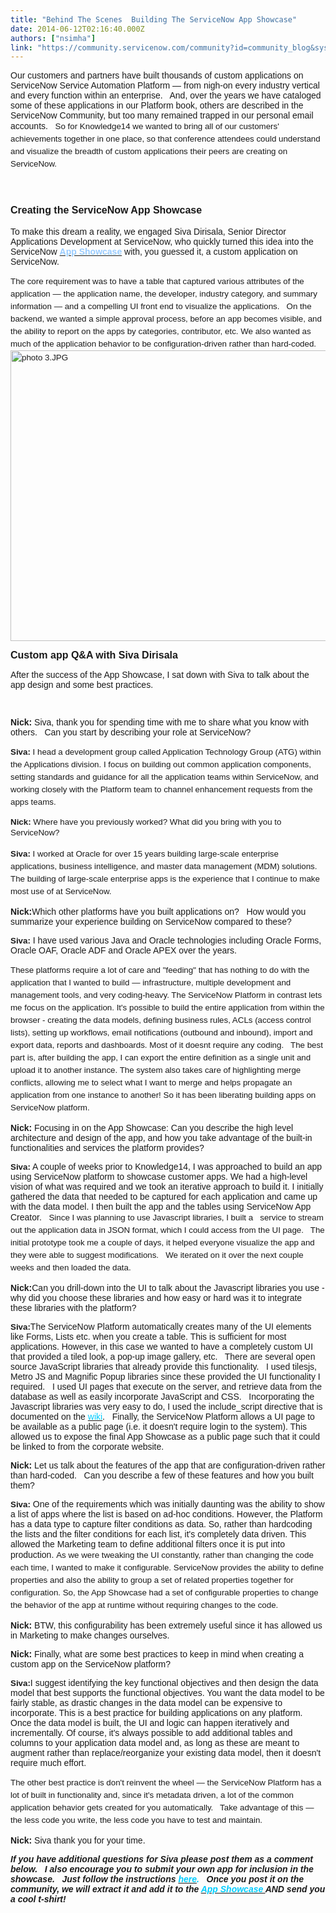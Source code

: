 ```yaml
---
title: "Behind The Scenes  Building The ServiceNow App Showcase"
date: 2014-06-12T02:16:40.000Z
authors: ["nsimha"]
link: "https://community.servicenow.com/community?id=community_blog&sys_id=cefd662ddbd0dbc01dcaf3231f96191a"
---
```

<p><span style="font-family: Arial;">Our customers and partners have built thousands of custom applications on ServiceNow Service Automation Platform — from nigh-on every industry vertical and every function within an enterprise.   And, over the years we have cataloged some of these applications in our Platform book, others are described in the ServiceNow Community, but too many remained trapped in our personal email accounts.   </span><span style="font-family: Arial; font-size: 10pt; line-height: 1.5em;">So for Knowledge14 we wanted to bring all of our customers' achievements together in one place, so that conference attendees could understand and visualize the breadth of custom applications their peers are creating on ServiceNow. </span></p><p><span style="font-family: Arial; font-size: 12pt; line-height: 1.5em;"><strong><br/></strong></span></p><p><span style="font-family: Arial; font-size: 12pt; line-height: 1.5em;"><strong>Creating the ServiceNow App Showcase</strong></span></p><p><span style="font-family: Arial;">To make this dream a reality, we engaged Siva Dirisala, Senior Director Applications Development at ServiceNow, who quickly turned this idea into the ServiceNow <span style="color: #3366ff;"><strong><a href="https://appcentral1.service-now.com/app_showcase.do"><span style="color: #99ccff;">App Showcase</span></a></strong></span> with, you guessed it, a custom application on ServiceNow.   </span></p><p><span style="font-family: Arial; font-size: 10pt; line-height: 1.5em;">The core requirement was to have a table that captured various attributes of the application — the application name, the developer, industry category, and summary information — and a compelling UI front end to visualize the applications.   On the backend, we wanted a simple approval process, before an app becomes visible, and the ability to report on the apps by categories, contributor, etc. We also wanted as much of the application behavior to be configuration-driven rather than hard-coded.   <img   alt="photo 3.JPG" class="image-0 jive-image" src="29a5b0c2db9097041dcaf3231f9619f7.iix" style="height: 465px; width: 620px;"/></span></p><p><span style="font-size: 12pt; font-family: Arial;"><strong>Custom app Q&amp;A with Siva Dirisala</strong></span></p><p><span style="font-family: Arial;">After the success of the App Showcase, I sat down with Siva to talk about the app design and some best practices.</span></p><p><span style="font-family: Arial;"><strong><br/></strong></span></p><p><span style="font-family: Arial;"><strong>Nick:</strong> Siva, thank you for spending time with me to share what you know with others.   Can you start by describing your role at ServiceNow?</span></p><p><span style="font-family: Arial; font-size: 10pt; line-height: 1.5em;"><strong>Siva:</strong></span><span style="font-family: Arial; font-size: 10pt; line-height: 1.5em;"> I head a development group called Application Technology Group (ATG) within the Applications division. I focus on building out common application components, setting standards and guidance for all the application teams within ServiceNow, and working closely with the Platform team to channel enhancement requests from the apps teams.</span></p><p></p><p><span style="font-size: 12.0pt; font-family: Arial;"><span style="font-size: 10pt;"><strong>Nick:</strong> Where have you previously worked? What did you bring with you to</span><span style="font-size: 12pt;"> </span></span><span style="font-family: Arial; font-size: 10pt; line-height: 1.5em;">ServiceNow?</span></p><p><span style="font-family: Arial; font-size: 10pt; line-height: 1.5em;"><span style="font-size: 10pt; font-family: Arial;"><strong>Siva:</strong></span> I worked at Oracle for over 15 years building large-scale enterprise applications, business intelligence, and master data management (MDM) solutions. The building of large-scale enterprise apps is the experience that I continue to make most use of at ServiceNow.</span></p><p></p><p><span style="font-family: Arial;"><span style="font-family: Arial;"><strong>Nick:</strong></span>Which other platforms have you built applications on?   How would you summarize your experience building on ServiceNow compared to these?</span></p><p><span style="font-family: Arial;"><span style="font-size: 10pt; font-family: Arial;"><strong>Siva:</strong></span> I have used various Java and Oracle technologies including Oracle Forms, Oracle OAF, Oracle ADF and Oracle APEX over the years. </span></p><p><span style="font-family: Arial; font-size: 10pt; line-height: 1.5em;">These platforms require a lot of care and "feeding" that has nothing to do with the application that I wanted to build — infrastructure, multiple development and management tools, and very coding-heavy. The ServiceNow Platform in contrast lets me focus on the application. </span><span style="font-family: Arial; font-size: 10pt; line-height: 1.5em;">It's possible to build the entire application from within the browser - creating the data models, defining business rules, ACLs (access control lists), setting up workflows, email notifications (outbound and inbound), import and export data, reports and dashboards. Most of it doesnt require any coding.   The best part is, after building the app, I can export the entire definition as a single unit and upload it to another instance. The system also takes care of highlighting merge conflicts, allowing me to select what I want to merge and helps propagate an application from one instance to another! So it has been liberating building apps on ServiceNow platform.</span></p><p></p><p><span style="font-family: Arial;"><span style="font-family: Arial;"><strong>Nick:</strong></span> Focusing in on the App Showcase: Can you describe the high level architecture and design of the app, and how you take advantage of the built-in functionalities and services the platform provides?</span></p><p><span style="font-family: Arial;"><span style="font-size: 10pt; font-family: Arial;"><strong>Siva:</strong></span> A couple of weeks prior to Knowledge14, I was approached to build an app using ServiceNow platform to showcase customer apps. We had a high-level vision of what was required and we took an iterative approach to build it. I initially gathered the data that needed to be captured for each application and came up with the data model. I then built the app and the tables using ServiceNow App Creator.   </span><span style="font-family: Arial; font-size: 10pt; line-height: 1.5em;">Since I was planning to use Javascript libraries, I built a   service to stream out the application data in JSON format, which I could access from the UI page.   The initial prototype took me a couple of days, it helped everyone visualize the app and they were able to suggest modifications.   We iterated on it over the next couple weeks and then loaded the data.</span></p><p></p><p><span style="font-family: Arial;"><span style="font-family: Arial;"><strong>Nick:</strong></span>Can you drill-down into the UI to talk about the Javascript libraries you use - why did you choose these libraries and how easy or hard was it to integrate these libraries with the platform?</span></p><p><span style="font-family: Arial;"><span style="font-size: 10pt; font-family: Arial;"><strong>Siva:</strong></span>The ServiceNow Platform automatically creates many of the UI elements like Forms, Lists etc. when you create a table. This is sufficient for most applications. However, in this case we wanted to have a completely custom UI that provided a tiled look, a pop-up image gallery, etc.   There are several open source JavaScript libraries that already provide this functionality.   I used tilesjs, Metro JS and Magnific Popup libraries since these provided the UI functionality I required.   I used UI pages that execute on the server, and retrieve data from the database as well as easily incorporate JavaScript and CSS.   Incorporating the Javascript libraries was very easy to do, I used the include_script directive that is documented on the <a href="http://wiki.servicenow.com/index.php?title=Extensions_to_Jelly_Syntax#.3Cg:include_script.2F.3E"><span style="color: #00ccff;">wiki</span></a>.   <span style="font-family: Arial;">Finally, the ServiceNow Platform allows a UI page to be available as a public page (i.e. it doesn't require login to the system). This allowed us to expose the final App Showcase as a public page such that it could be linked to from the corporate website.</span></span></p><p></p><p><span style="font-family: Arial;"><span style="font-family: Arial;"><strong>Nick:</strong></span> Let us talk about the features of the app that are configuration-driven rather than hard-coded.   Can you describe a few of these features and how you built them?</span></p><p><span style="font-family: Arial;"><span style="font-size: 10pt; font-family: Arial;"><strong>Siva:</strong></span> One of the requirements which was initially daunting was the ability to show a list of apps where the list is based on ad-hoc conditions. However, the Platform has a data type to capture filter conditions as data. So, rather than hardcoding the lists and the filter conditions for each list, it's completely data driven. This allowed the Marketing team to define additional filters once it is put into production. </span><span style="font-family: Arial; font-size: 10pt; line-height: 1.5em;">As we were tweaking the UI constantly, rather than changing the code each time, I wanted to make it configurable. ServiceNow provides the ability to define properties and also the ability to group a set of related properties together for configuration. So, the App Showcase had a set of configurable properties to change the behavior of the app at runtime without requiring changes to the code.   </span></p><p></p><p><span style="font-family: Arial;"><span style="font-family: Arial;"><strong>Nick:</strong></span> BTW, this configurability has been extremely useful since it has allowed us in Marketing to make changes ourselves.   </span></p><p></p><p><span style="font-family: Arial;"><span style="font-family: Arial;"><strong>Nick:</strong></span> Finally, what are some best practices to keep in mind when creating a custom app on the ServiceNow platform?</span></p><p><span style="font-family: Arial;"><span style="font-size: 10pt; font-family: Arial;"><strong>Siva:</strong></span>I suggest identifying the key functional objectives </span><span style="font-family: Arial;">and then design the data model that best supports the functional objectives. You want the data model to be fairly stable, as drastic changes in the data model can be expensive to incorporate. This is a best practice for building applications on any platform. Once the data model is built, the UI and logic can happen iteratively and incrementally. Of course, it's always possible to add additional tables and columns to your application data model and, as long as these are meant to augment rather than replace/reorganize your existing data model, then it doesn't require much effort.</span></p><p><span style="font-family: Arial; font-size: 10pt; line-height: 1.5em;">The other best practice is don't reinvent the wheel — the ServiceNow Platform has a lot of built in functionality and, since it's metadata driven, a lot of the common application behavior gets created for you automatically.   Take advantage of this — the less code you write, the less code you have to test and maintain.</span></p><p></p><p><span style="font-family: Arial;"><span style="font-family: Arial;"><strong>Nick:</strong></span> Siva thank you for your time.</span></p><p></p><p><span style="font-family: Arial;"><strong><em>If you have additional questions for Siva please post them as a comment below.   I also encourage you to submit your own app for inclusion in the showcase.   Just follow the instructions <a _jive_internal="true" href="/community?id=community_article&sys_id=c27c62e1dbd0dbc01dcaf3231f9619d3"><span style="color: #00ccff;">here</span></a><span style="color: #00ccff;">.</span>   Once you post it on the community, we will extract it and add it to the <a href="https://appcentral1.service-now.com/app_showcase.do"><span style="color: #00ccff;">App Showcase </span></a>AND send you a cool t-shirt!</em></strong></span></p>